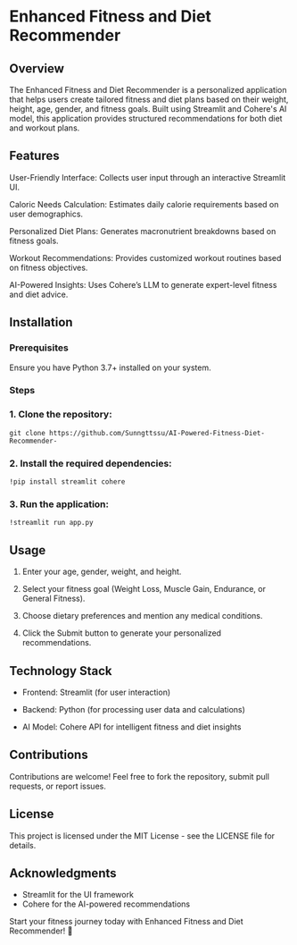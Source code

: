 # Enhanced Fitness and Diet Recommender

## Overview

The Enhanced Fitness and Diet Recommender is a personalized application that helps users create tailored fitness and diet plans based on their weight, height, age, gender, and fitness goals. Built using Streamlit and Cohere's AI model, this application provides structured recommendations for both diet and workout plans.

## Features

User-Friendly Interface: Collects user input through an interactive Streamlit UI.

Caloric Needs Calculation: Estimates daily calorie requirements based on user demographics.

Personalized Diet Plans: Generates macronutrient breakdowns based on fitness goals.

Workout Recommendations: Provides customized workout routines based on fitness objectives.

AI-Powered Insights: Uses Cohere’s LLM to generate expert-level fitness and diet advice.

## Installation

### Prerequisites

Ensure you have Python 3.7+ installed on your system.

### Steps

### 1. Clone the repository:

    git clone https://github.com/Sunngttssu/AI-Powered-Fitness-Diet-Recommender-

### 2. Install the required dependencies:

    !pip install streamlit cohere

### 3. Run the application:

    !streamlit run app.py

## Usage

1. Enter your age, gender, weight, and height.

2. Select your fitness goal (Weight Loss, Muscle Gain, Endurance, or General Fitness).

3. Choose dietary preferences and mention any medical conditions.

4. Click the Submit button to generate your personalized recommendations.

## Technology Stack

* Frontend: Streamlit (for user interaction)

* Backend: Python (for processing user data and calculations)

* AI Model: Cohere API for intelligent fitness and diet insights

## Contributions

Contributions are welcome! Feel free to fork the repository, submit pull requests, or report issues.

## License

This project is licensed under the MIT License - see the LICENSE file for details.

## Acknowledgments

* Streamlit for the UI framework
* Cohere for the AI-powered recommendations


Start your fitness journey today with Enhanced Fitness and Diet Recommender! 🚀
